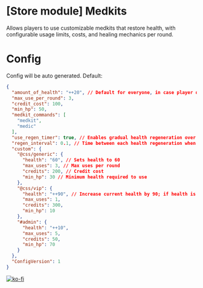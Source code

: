 # [Store module] Medkits
Allows players to use customizable medkits that restore health, with configurable usage limits, costs, and healing mechanics per round.

# Config
Config will be auto generated. Default:
```json
{
  "amount_of_health": "++20", // Default for everyone, in case player doesnt have permissions inside "custom" 
  "max_use_per_round": 3,
  "credit_cost": 100,
  "min_hp": 50,
  "medkit_commands": [
    "medkit",
    "medic"
  ],
  "use_regen_timer": true, // Enables gradual health regeneration over time
  "regen_interval": 0.1, // Time between each health regeneration when the above is true
  "custom": {
    "@css/generic": {
      "health": "60", // Sets health to 60
      "max_uses": 3, // Max uses per round
      "credits": 200, // Credit cost
      "min_hp": 30 // Minimum health required to use
    },
    "@css/vip": {
      "health": "++90", // Increase current health by 90; if health is 5, it will become 95
      "max_uses": 1,
      "credits": 300,
      "min_hp": 10
    },
    "#admin": {
      "health": "++10",
      "max_uses": 5,
      "credits": 50,
      "min_hp": 70
    }
  },
  "ConfigVersion": 1
}
```
[![ko-fi](https://ko-fi.com/img/githubbutton_sm.svg)](https://ko-fi.com/L4L611665R)
